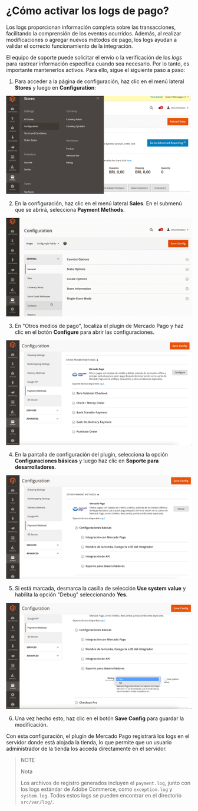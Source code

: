 # ¿Cómo activar los logs de pago?

Los logs proporcionan información completa sobre las transacciones, facilitando la comprensión de los eventos ocurridos. Además, al realizar modificaciones o agregar nuevos métodos de pago, los logs ayudan a validar el correcto funcionamiento de la integración.

El equipo de soporte puede solicitar el envío o la verificación de los _logs_ para rastrear información específica cuando sea necesario. Por lo tanto, es importante mantenerlos activos. Para ello, sigue el siguiente paso a paso:

1. Para acceder a la página de configuración, haz clic en el menú lateral **Stores** y luego en **Configuration**:

![Configuración](/images/adobe-commerce/logs-configuration-es.png)

2. En la configuración, haz clic en el menú lateral **Sales**. En el submenú que se abrirá, selecciona **Payment Methods**.

![Medios](/images/adobe-commerce/logs-payment-method-es.gif)

3. En "Otros medios de pago", localiza el plugin de Mercado Pago y haz clic en el botón **Configure** para abrir las configuraciones.

![Configure](/images/adobe-commerce/logs-configure-es.png)

4. En la pantalla de configuración del plugin, selecciona la opción **Configuraciones básicas** y luego haz clic en **Soporte para desarrolladores**.

![Support](/images/adobe-commerce/logs-support-es.png)

5. Si está marcada, desmarca la casilla de selección **Use system value** y habilita la opción "Debug" seleccionando **Yes**.

![Debug](/images/adobe-commerce/logs-debug-es.png)

6. Una vez hecho esto, haz clic en el botón **Save Config** para guardar la modificación.

Con esta configuración, el plugin de Mercado Pago registrará los logs en el servidor donde está alojada la tienda, lo que permite que un usuario administrador de la tienda los acceda directamente en el servidor.

> NOTE
>
> Nota
>
> Los archivos de registro generados incluyen el `payment.log`, junto con los logs estándar de Adobe Commerce, como `exception.log` y `system.log`. Todos estos logs se pueden encontrar en el directorio `src/var/log/`.